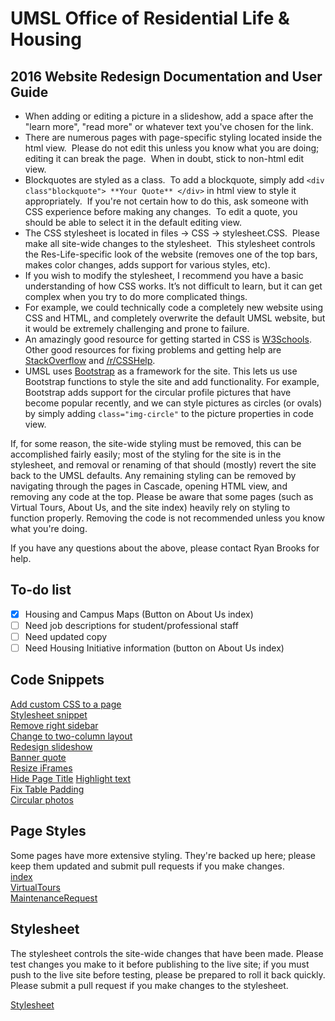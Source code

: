 # UMSL Office of Residential Life & Housing
## 2016 Website Redesign Documentation and User Guide

-	When adding or editing a picture in a slideshow, add a space after the "learn more", "read more" or whatever text you've chosen for the link.
-	There are numerous pages with page-specific styling located inside the html view.  Please do not edit this unless you know what you are doing; editing it can break the page.  When in doubt, stick to non-html edit view.
-	Blockquotes are styled as a class.  To add a blockquote, simply add `<div class"blockquote"> **Your Quote** </div>` in html view to style it appropriately.  If you're not certain how to do this, ask someone with CSS experience before making any changes.  To edit a quote, you should be able to select it in the default editing view.
-	The CSS stylesheet is located in files -> CSS -> stylesheet.CSS.  Please make all site-wide changes to the stylesheet.  This stylesheet controls the Res-Life-specific look of the website (removes one of the top bars, makes color changes, adds support for various styles, etc).
-	If you wish to modify the stylesheet, I recommend you have a basic understanding of how CSS works.  It’s not difficult to learn, but it can get complex when you try to do more complicated things.
  -	For example, we could technically code a completely new website using CSS and HTML, and completely overwrite the default UMSL website, but it would be extremely challenging and prone to failure.
  -	An amazingly good resource for getting started in CSS is [W3Schools](http://www.w3schools.com/).  Other good resources for fixing problems and getting help are [StackOverflow](http://stackoverflow.com/questions/tagged/css) and [/r/CSSHelp](https://www.reddit.com/r/csshelp/).
  - UMSL uses [Bootstrap](http://www.w3schools.com/bootstrap/) as a framework for the site.  This lets us use Bootstrap functions to style the site and add functionality.  For example, Bootstrap adds support for the circular profile pictures that have become popular recently, and we can style pictures as circles (or ovals) by simply adding `class="img-circle"` to the picture properties in code view.
  
If, for some reason, the site-wide styling must be removed, this can be accomplished fairly easily; most of the styling for the site is in the stylesheet, and removal or renaming of that should (mostly) revert the site back to the UMSL defaults.  Any remaining styling can be removed by navigating through the pages in Cascade, opening HTML view, and removing any code at the top.  Please be aware that some pages (such as Virtual Tours, About Us, and the site index) heavily rely on styling to function properly.  Removing the code is not recommended unless you know what you're doing.

If you have any questions about the above, please contact Ryan Brooks for help.

## To-do list  
- [x] Housing and Campus Maps (Button on About Us index)  
- [ ] Need job descriptions for student/professional staff  
- [ ] Need updated copy  
- [ ] Need Housing Initiative information (button on About Us index)  

## Code Snippets  
[Add custom CSS to a page](CSSsnippets/AddCSS.html)  
[Stylesheet snippet](CSSsnippets/LinkStylesheet.html)  
[Remove right sidebar](CSSsnippets/RightSidebarRemoval.css)  
[Change to two-column layout](CSSsnippets/EnableTwoColumns.html)  
[Redesign slideshow](CSSsnippets/SlideshowRedesign.css)  
[Banner quote](CSSsnippets/BannerQuote.css)  
[Resize iFrames](CSSsnippets/ResizeIframes.html)  
[Hide Page Title](CSSsnippets/HidePageTitle.css)
[Highlight text](CSSsnippets/Highlight.css)  
[Fix Table Padding](CSSsnippets/FixTablePadding.css)  
[Circular photos](CSSsnippets/CircularPhotos.css)

## Page Styles

Some pages have more extensive styling.  They're backed up here; please keep them updated and submit pull requests if you make changes.  
[index](PageStyling/index.html)  
[VirtualTours](PageStyling/VirtualTours.html)  
[MaintenanceRequest](PageStyling/MaintenanceRequest.html)  

## Stylesheet

The stylesheet controls the site-wide changes that have been made.  Please test changes you make to it before publishing to the live site; if you must push to the live site before testing, please be prepared to roll it back quickly.  
Please submit a pull request if you make changes to the stylesheet.

[Stylesheet](stylesheet.css)

